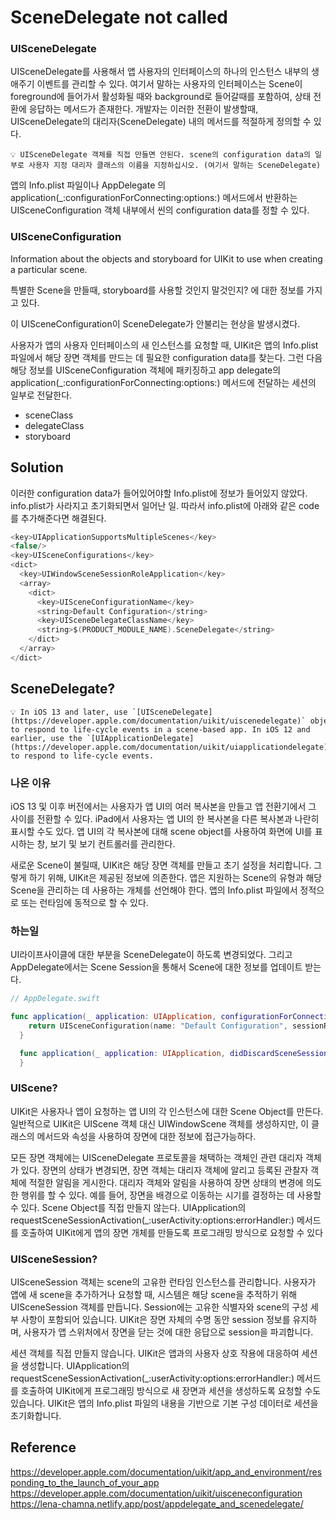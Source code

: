 # SceneDelegate not called

### UISceneDelegate

UISceneDelegate를 사용해서 앱 사용자의 인터페이스의 하나의 인스턴스 내부의 생애주기 이벤트를 관리할 수 있다. 여기서 말하는 사용자의 인터페이스는 Scene이 foreground에 들어가서 활성화될 때와 background로 들어갈때를 포함하여, 상태 전환에 응답하는 메서드가 존재한다. 개발자는 이러한 전환이 발생할때, UISceneDelegate의 대리자(SceneDelegate) 내의 메서드를 적절하게 정의할 수 있다.

```
💡 UISceneDelegate 객체를 직접 만들면 안된다. scene의 configuration data의 일부로 사용자 지정 대리자 클래스의 이름을 지정하십시오. (여기서 말하는 SceneDelegate)
```

앱의 Info.plist 파일이나 AppDelegate 의 application(_:configurationForConnecting:options:) 메서드에서 반환하는 UISceneConfiguration 객체 내부에서 씬의 configuration data를 정할 수 있다.

### UISceneConfiguration

Information about the objects and storyboard for UIKit to use when creating a particular scene.

특별한 Scene을 만들때, storyboard를 사용할 것인지 말것인지? 에 대한 정보를 가지고 있다.

이 UISceneConfiguration이 SceneDelegate가 안불리는 현상을 발생시켰다. 

사용자가 앱의 사용자 인터페이스의 새 인스턴스를 요청할 때, UIKit은 앱의 Info.plist 파일에서 해당 장면 객체를 만드는 데 필요한 configuration data를 찾는다. 그런 다음 해당 정보를 UISceneConfiguration 객체에 패키징하고 app delegate의 application(_:configurationForConnecting:options:) 메서드에 전달하는 세션의 일부로 전달한다.

- sceneClass
- delegateClass
- storyboard

## Solution

이러한 configuration data가 들어있어야할 Info.plist에 정보가 들어있지 않았다. info.plist가 사라지고 초기화되면서 일어난 일. 따라서 info.plist에 아래와 같은 code를 추가해준다면 해결된다.

```swift
<key>UIApplicationSupportsMultipleScenes</key>
<false/>
<key>UISceneConfigurations</key>
<dict>
  <key>UIWindowSceneSessionRoleApplication</key>
  <array>
    <dict>
      <key>UISceneConfigurationName</key>
      <string>Default Configuration</string>
      <key>UISceneDelegateClassName</key>
      <string>$(PRODUCT_MODULE_NAME).SceneDelegate</string>
    </dict>
  </array>
</dict>
```

## SceneDelegate?

```
💡 In iOS 13 and later, use `[UISceneDelegate](https://developer.apple.com/documentation/uikit/uiscenedelegate)` objects to respond to life-cycle events in a scene-based app. In iOS 12 and earlier, use the `[UIApplicationDelegate](https://developer.apple.com/documentation/uikit/uiapplicationdelegate)` object to respond to life-cycle events.
```

### 나온 이유

iOS 13 및 이후 버전에서는 사용자가 앱 UI의 여러 복사본을 만들고 앱 전환기에서 그 사이를 전환할 수 있다. iPad에서 사용자는 앱 UI의 한 복사본을 다른 복사본과 나란히 표시할 수도 있다. 앱 UI의 각 복사본에 대해 scene object를 사용하여 화면에 UI를 표시하는 창, 보기 및 보기 컨트롤러를 관리한다.

새로운 Scene이 불릴때, UIKit은 해당 장면 객체를 만들고 초기 설정을 처리합니다. 그렇게 하기 위해, UIKit은 제공된 정보에 의존한다. 앱은 지원하는 Scene의 유형과 해당 Scene을 관리하는 데 사용하는 개체를 선언해야 한다. 앱의 Info.plist 파일에서 정적으로 또는 런타임에 동적으로 할 수 있다.

### 하는일

UI라이프사이클에 대한 부분을 SceneDelegate이 하도록 변경되었다. 그리고 AppDelegate에서는 Scene Session을 통해서 Scene에 대한 정보를 업데이트 받는다.

```swift
// AppDelegate.swift

func application(_ application: UIApplication, configurationForConnecting connectingSceneSession: UISceneSession, options: UIScene.ConnectionOptions) -> UISceneConfiguration {
    return UISceneConfiguration(name: "Default Configuration", sessionRole: connectingSceneSession.role)
  }

  func application(_ application: UIApplication, didDiscardSceneSessions sceneSessions: Set<UISceneSession>) {
  }
```

### UIScene?

UIKit은 사용자나 앱이 요청하는 앱 UI의 각 인스턴스에 대한 Scene Object를 만든다. 일반적으로 UIKit은 UIScene 객체 대신 UIWindowScene 객체를 생성하지만, 이 클래스의 메서드와 속성을 사용하여 장면에 대한 정보에 접근가능하다.

모든 장면 객체에는 UISceneDelegate 프로토콜을 채택하는 객체인 관련 대리자 객체가 있다. 장면의 상태가 변경되면, 장면 객체는 대리자 객체에 알리고 등록된 관찰자 객체에 적절한 알림을 게시한다. 대리자 객체와 알림을 사용하여 장면 상태의 변경에 의도한 행위를 할 수 있다. 예를 들어, 장면을 배경으로 이동하는 시기를 결정하는 데 사용할 수 있다. Scene Object를 직접 만들지 않는다. UIApplication의 requestSceneSessionActivation(_:userActivity:options:errorHandler:) 메서드를 호출하여 UIKit에게 앱의 장면 개체를 만들도록 프로그래밍 방식으로 요청할 수 있다

### UISceneSession?

UISceneSession 객체는 scene의 고유한 런타임 인스턴스를 관리합니다. 사용자가 앱에 새 scene을 추가하거나 요청할 때, 시스템은 해당 scene을 추적하기 위해 UISceneSession 객체를 만듭니다. Session에는 고유한 식별자와 scene의 구성 세부 사항이 포함되어 있습니다. UIKit은 장면 자체의 수명 동안 session 정보를 유지하며, 사용자가 앱 스위처에서 장면을 닫는 것에 대한 응답으로 session을 파괴합니다.

세션 객체를 직접 만들지 않습니다. UIKit은 앱과의 사용자 상호 작용에 대응하여 세션을 생성합니다. UIApplication의 requestSceneSessionActivation(_:userActivity:options:errorHandler:) 메서드를 호출하여 UIKit에게 프로그래밍 방식으로 새 장면과 세션을 생성하도록 요청할 수도 있습니다. UIKit은 앱의 Info.plist 파일의 내용을 기반으로 기본 구성 데이터로 세션을 초기화합니다.

## Reference
https://developer.apple.com/documentation/uikit/app_and_environment/responding_to_the_launch_of_your_app
https://developer.apple.com/documentation/uikit/uisceneconfiguration
https://lena-chamna.netlify.app/post/appdelegate_and_scenedelegate/
